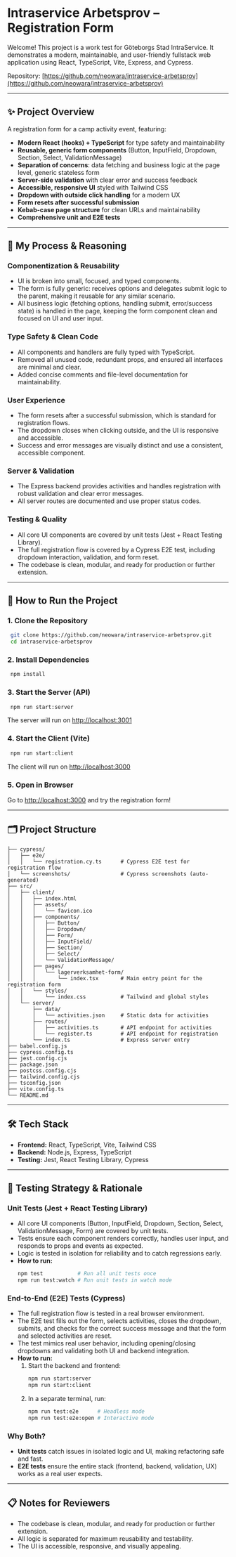 # Intraservice Arbetsprov – Registration Form

Welcome! This project is a work test for Göteborgs Stad IntraService. It demonstrates a modern, maintainable, and user-friendly fullstack web application using React, TypeScript, Vite, Express, and Cypress.

Repository: [https://github.com/neowara/intraservice-arbetsprov](https://github.com/neowara/intraservice-arbetsprov)

---

## ✨ Project Overview

A registration form for a camp activity event, featuring:
- **Modern React (hooks) + TypeScript** for type safety and maintainability
- **Reusable, generic form components** (Button, InputField, Dropdown, Section, Select, ValidationMessage)
- **Separation of concerns**: data fetching and business logic at the page level, generic stateless form
- **Server-side validation** with clear error and success feedback
- **Accessible, responsive UI** styled with Tailwind CSS
- **Dropdown with outside click handling** for a modern UX
- **Form resets after successful submission**
- **Kebab-case page structure** for clean URLs and maintainability
- **Comprehensive unit and E2E tests**

---

## 🧠 My Process & Reasoning

### Componentization & Reusability
- UI is broken into small, focused, and typed components.
- The form is fully generic: receives options and delegates submit logic to the parent, making it reusable for any similar scenario.
- All business logic (fetching options, handling submit, error/success state) is handled in the page, keeping the form component clean and focused on UI and user input.

### Type Safety & Clean Code
- All components and handlers are fully typed with TypeScript.
- Removed all unused code, redundant props, and ensured all interfaces are minimal and clear.
- Added concise comments and file-level documentation for maintainability.

### User Experience
- The form resets after a successful submission, which is standard for registration flows.
- The dropdown closes when clicking outside, and the UI is responsive and accessible.
- Success and error messages are visually distinct and use a consistent, accessible component.

### Server & Validation
- The Express backend provides activities and handles registration with robust validation and clear error messages.
- All server routes are documented and use proper status codes.

### Testing & Quality
- All core UI components are covered by unit tests (Jest + React Testing Library).
- The full registration flow is covered by a Cypress E2E test, including dropdown interaction, validation, and form reset.
- The codebase is clean, modular, and ready for production or further extension.

---

## 🚀 How to Run the Project

### 1. Clone the Repository
```sh
 git clone https://github.com/neowara/intraservice-arbetsprov.git
 cd intraservice-arbetsprov
```

### 2. Install Dependencies
```sh
 npm install
```

### 3. Start the Server (API)
```sh
 npm run start:server
```
The server will run on [http://localhost:3001](http://localhost:3001)

### 4. Start the Client (Vite)
```sh
 npm run start:client
```
The client will run on [http://localhost:3000](http://localhost:3000)

### 5. Open in Browser
Go to [http://localhost:3000](http://localhost:3000) and try the registration form!

---

## 🗂️ Project Structure

```
├── cypress/
│   ├── e2e/
│   │   └── registration.cy.ts      # Cypress E2E test for registration flow
│   └── screenshots/                # Cypress screenshots (auto-generated)
├── src/
│   ├── client/
│   │   ├── index.html
│   │   ├── assets/
│   │   │   └── favicon.ico
│   │   ├── components/
│   │   │   ├── Button/
│   │   │   ├── Dropdown/
│   │   │   ├── Form/
│   │   │   ├── InputField/
│   │   │   ├── Section/
│   │   │   ├── Select/
│   │   │   └── ValidationMessage/
│   │   ├── pages/
│   │   │   └── lagerverksamhet-form/
│   │   │       └── index.tsx       # Main entry point for the registration form
│   │   └── styles/
│   │       └── index.css           # Tailwind and global styles
│   └── server/
│       ├── data/
│       │   └── activities.json     # Static data for activities
│       ├── routes/
│       │   ├── activities.ts       # API endpoint for activities
│       │   └── register.ts         # API endpoint for registration
│       └── index.ts                # Express server entry
├── babel.config.js
├── cypress.config.ts
├── jest.config.cjs
├── package.json
├── postcss.config.cjs
├── tailwind.config.cjs
├── tsconfig.json
├── vite.config.ts
└── README.md
```

---

## 🛠️ Tech Stack
- **Frontend:** React, TypeScript, Vite, Tailwind CSS
- **Backend:** Node.js, Express, TypeScript
- **Testing:** Jest, React Testing Library, Cypress

---

## 🧪 Testing Strategy & Rationale

### Unit Tests (Jest + React Testing Library)
- All core UI components (Button, InputField, Dropdown, Section, Select, ValidationMessage, Form) are covered by unit tests.
- Tests ensure each component renders correctly, handles user input, and responds to props and events as expected.
- Logic is tested in isolation for reliability and to catch regressions early.
- **How to run:**
  ```sh
  npm test           # Run all unit tests once
  npm run test:watch # Run unit tests in watch mode
  ```

### End-to-End (E2E) Tests (Cypress)
- The full registration flow is tested in a real browser environment.
- The E2E test fills out the form, selects activities, closes the dropdown, submits, and checks for the correct success message and that the form and selected activities are reset.
- The test mimics real user behavior, including opening/closing dropdowns and validating both UI and backend integration.
- **How to run:**
  1. Start the backend and frontend:
     ```sh
     npm run start:server
     npm run start:client
     ```
  2. In a separate terminal, run:
     ```sh
     npm run test:e2e      # Headless mode
     npm run test:e2e:open # Interactive mode
     ```

### Why Both?
- **Unit tests** catch issues in isolated logic and UI, making refactoring safe and fast.
- **E2E tests** ensure the entire stack (frontend, backend, validation, UX) works as a real user expects.

---

## 📋 Notes for Reviewers
- The codebase is clean, modular, and ready for production or further extension.
- All logic is separated for maximum reusability and testability.
- The UI is accessible, responsive, and visually appealing.